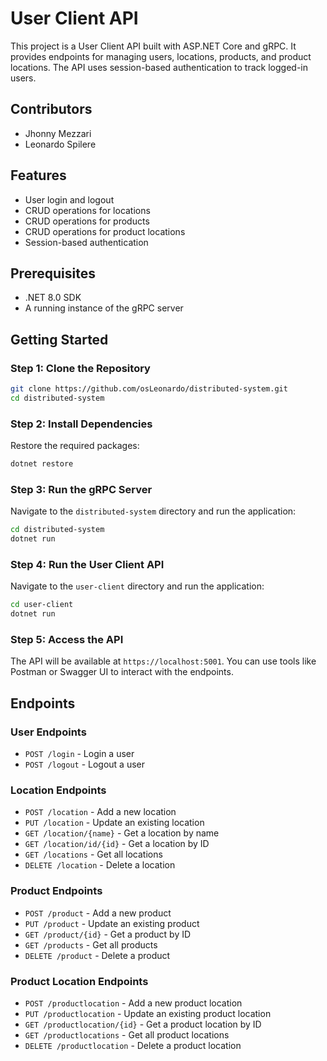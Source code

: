 # User Client API

This project is a User Client API built with ASP.NET Core and gRPC. It provides endpoints for managing users, locations, products, and product locations. The API uses session-based authentication to track logged-in users.

## Contributors
- Jhonny Mezzari
- Leonardo Spilere

## Features

- User login and logout
- CRUD operations for locations
- CRUD operations for products
- CRUD operations for product locations
- Session-based authentication

## Prerequisites

- .NET 8.0 SDK
- A running instance of the gRPC server

## Getting Started

### Step 1: Clone the Repository

```sh
git clone https://github.com/osLeonardo/distributed-system.git
cd distributed-system
```

### Step 2: Install Dependencies

Restore the required packages:

```sh
dotnet restore
```

### Step 3: Run the gRPC Server

Navigate to the `distributed-system` directory and run the application:

```sh
cd distributed-system
dotnet run
```

### Step 4: Run the User Client API

Navigate to the `user-client` directory and run the application:

```sh
cd user-client
dotnet run
```

### Step 5: Access the API

The API will be available at `https://localhost:5001`. You can use tools like Postman or Swagger UI to interact with the endpoints.

## Endpoints

### User Endpoints

- `POST /login` - Login a user
- `POST /logout` - Logout a user

### Location Endpoints

- `POST /location` - Add a new location
- `PUT /location` - Update an existing location
- `GET /location/{name}` - Get a location by name
- `GET /location/id/{id}` - Get a location by ID
- `GET /locations` - Get all locations
- `DELETE /location` - Delete a location

### Product Endpoints

- `POST /product` - Add a new product
- `PUT /product` - Update an existing product
- `GET /product/{id}` - Get a product by ID
- `GET /products` - Get all products
- `DELETE /product` - Delete a product

### Product Location Endpoints

- `POST /productlocation` - Add a new product location
- `PUT /productlocation` - Update an existing product location
- `GET /productlocation/{id}` - Get a product location by ID
- `GET /productlocations` - Get all product locations
- `DELETE /productlocation` - Delete a product location

